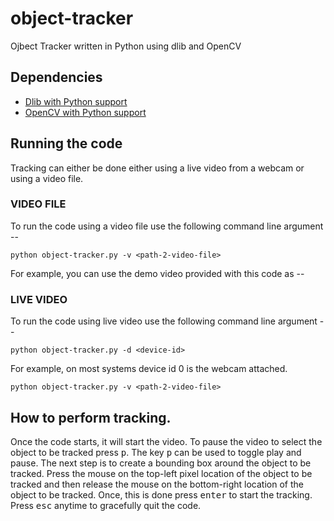 # object-tracker
Ojbect Tracker written in Python using dlib and OpenCV

## Dependencies

* [Dlib with Python support](http://dlib.net/)
* [OpenCV with Python support](http://opencv.org)

## Running the code

Tracking can either be done either using a live video from a webcam or using a video file.

### VIDEO FILE

To run the code using a video file use the following command line argument --

```shell
python object-tracker.py -v <path-2-video-file>
```

For example, you can use the demo video provided with this code as --

### LIVE VIDEO

To run the code using live video use the following command line argument --

```shell
python object-tracker.py -d <device-id>
```

For example, on most systems device id 0 is the webcam attached.

```shell
python object-tracker.py -v <path-2-video-file>
```

## How to perform tracking.

Once the code starts, it will start the video. To pause the video to select the object to be tracked press <kbd>p</kbd>. The key <kbd>p</kbd> can be used to toggle play and pause. The next step is to create a bounding box around the object to be tracked. Press the mouse on the top-left pixel location of the object to be tracked and then release the mouse on the bottom-right location of the object to be tracked. Once, this is done press <kbd>enter</kbd> to start the tracking. Press <kbd>esc</kbd> anytime to gracefully quit the code.
